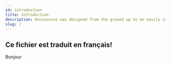 ```yaml
---
id: introduction
title: Introduction
description: Docusaurus was designed from the ground up to be easily installed and used to get your website up and running quickly.
slug: /
---
```


## Ce fichier est traduit en français!

Bonjour
